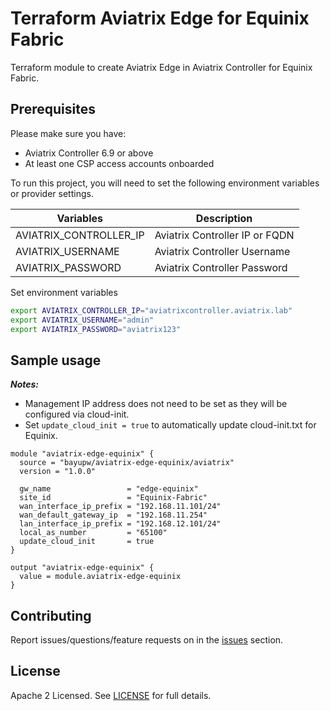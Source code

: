 # Terraform Aviatrix Edge for Equinix Fabric

Terraform module to create Aviatrix Edge in Aviatrix Controller for Equinix Fabric.

## Prerequisites

Please make sure you have:
- Aviatrix Controller 6.9 or above
- At least one CSP access accounts onboarded

To run this project, you will need to set the following environment variables or provider settings.

Variables | Description
--- | ---
AVIATRIX_CONTROLLER_IP | Aviatrix Controller IP or FQDN 
AVIATRIX_USERNAME | Aviatrix Controller Username
AVIATRIX_PASSWORD | Aviatrix Controller Password

Set environment variables

```bash
export AVIATRIX_CONTROLLER_IP="aviatrixcontroller.aviatrix.lab"
export AVIATRIX_USERNAME="admin"
export AVIATRIX_PASSWORD="aviatrix123"
```

## Sample usage

**_Notes:_** 
* Management IP address does not need to be set as they will be configured via cloud-init.
* Set ```update_cloud_init = true``` to automatically update cloud-init.txt for Equinix.

```hcl
module "aviatrix-edge-equinix" {
  source = "bayupw/aviatrix-edge-equinix/aviatrix"
  version = "1.0.0"

  gw_name                 = "edge-equinix"
  site_id                 = "Equinix-Fabric"
  wan_interface_ip_prefix = "192.168.11.101/24"
  wan_default_gateway_ip  = "192.168.11.254"
  lan_interface_ip_prefix = "192.168.12.101/24"
  local_as_number         = "65100"
  update_cloud_init       = true
}

output "aviatrix-edge-equinix" {
  value = module.aviatrix-edge-equinix
}
```

## Contributing

Report issues/questions/feature requests on in the [issues](https://github.com/bayupw/terraform-aviatrix-edge-equinix/issues/new) section.

## License

Apache 2 Licensed. See [LICENSE](https://github.com/bayupw/terraform-aviatrix-edge-equinix/tree/master/LICENSE) for full details.